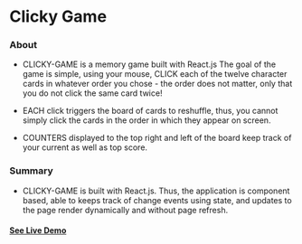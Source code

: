 # Clicky Game

### About

* CLICKY-GAME is a memory game built with React.js The goal of the game is simple, using your mouse, CLICK each of the twelve character cards in whatever order you chose - the order does not matter, only that you do not click the same card twice!

* EACH click triggers the board of cards to reshuffle, thus, you cannot simply click the cards in the order in which they appear on screen.

* COUNTERS displayed to the top right and left of the board keep track of your current as well as top score.

### Summary

* CLICKY-GAME is built with React.js. Thus, the application is component based, able to keeps track of change events using state, and updates to the page render dynamically and without page refresh.

#### [See Live Demo](https://secure-reef-10377.herokuapp.com/)
